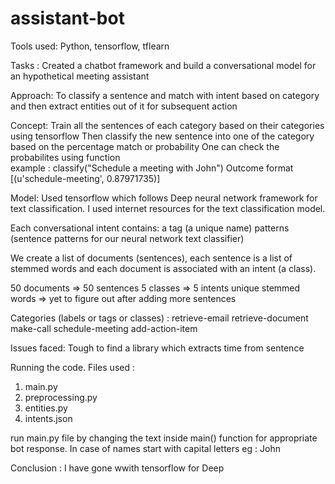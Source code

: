 # assistant-bot

Tools used: 
Python, tensorflow, tflearn


Tasks : 
Created a chatbot framework and build a conversational model for an hypothetical meeting assistant

Approach:
To classify a sentence and match with intent based on category and then extract entities out of it for subsequent action


Concept: 
Train all the sentences of each category based on their categories using tensorflow
Then classify the new sentence into one of the category based on the percentage match or probability 
One can check the probabilites using function  
example : classify("Schedule a meeting with John") 
Outcome format [(u'schedule-meeting', 0.87971735)]


Model: 
Used tensorflow which follows Deep neural network framework for text classification.
I used internet resources for the text classification model.

Each conversational intent contains:
a tag (a unique name)
patterns (sentence patterns for our neural network text classifier)

We create a list of documents (sentences), each sentence is a list of stemmed words and each document is associated with an intent (a class).


50 documents => 50 sentences
5 classes => 5 intents
 unique stemmed words => yet to figure out after adding more sentences



Categories (labels or tags or classes) :
retrieve-email
retrieve-document
make-call
schedule-meeting
add-action-item


Issues faced:
Tough to find a library which extracts time from sentence 





Running the code.
Files used :
1) main.py
2) preprocessing.py
3) entities.py
4) intents.json

run main.py file by changing the text inside main() function for appropriate bot response. 
In case of names start with capital letters eg : John


Conclusion : I have gone wwith tensorflow for Deep 

